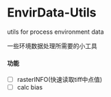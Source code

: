 # EnvirData-Utils
utils for process environment data

一些环境数据处理所需要的小工具

#### 功能
- [ ] rasterINFO(快速读取tiff中点值)
- [ ] calc bias 
